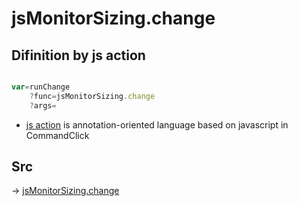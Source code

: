 # jsMonitorSizing.change

## Difinition by js action

```js.js

var=runChange
	?func=jsMonitorSizing.change
	?args=

```

- [js action](#) is annotation-oriented language based on javascript in CommandClick

## Src

-> [jsMonitorSizing.change](https://github.com/puutaro/CommandClick/blob/master/app/src/main/java/com/puutaro/commandclick/fragment_lib/terminal_fragment/js_interface/system/JsMonitorSizing.kt#L14)


